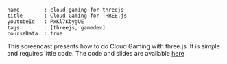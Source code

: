 ```
name		: cloud-gaming-for-threejs
title		: Cloud Gaming for THREE.js
youtubeId	: PxKl7KbygUE
tags		: [threejs, gamedev]
courseData	: true
```

This screencast presents how to do Cloud Gaming with three.js.
It is simple and requires little code.
The code and slides are available [here](https://github.com/jeromeetienne/threex.cloudgaming)
